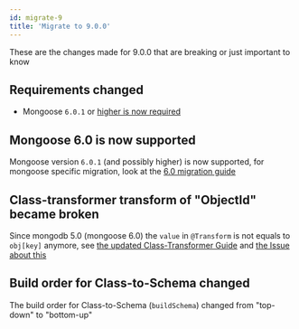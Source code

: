 ```yaml
---
id: migrate-9
title: 'Migrate to 9.0.0'
---
```


These are the changes made for 9.0.0 that are breaking or just important to know

## Requirements changed

- Mongoose `6.0.1` or [higher is now required](#mongoose-60-is-now-supported)

## Mongoose 6.0 is now supported

Mongoose version `6.0.1` (and possibly higher) is now supported, for mongoose specific migration, look at the [6.0 migration guide](https://mongoosejs.com/docs/migrating_to_6.html)

## Class-transformer transform of "ObjectId" became broken

Since mongodb 5.0 (mongoose 6.0) the `value` in `@Transform` is not equals to `obj[key]` anymore, see [the updated Class-Transformer Guide](./advanced/class-transformer.md#implementation) and [the Issue about this](https://github.com/typestack/class-transformer/issues/879)

## Build order for Class-to-Schema changed

The build order for Class-to-Schema (`buildSchema`) changed from "top-down" to "bottom-up"
